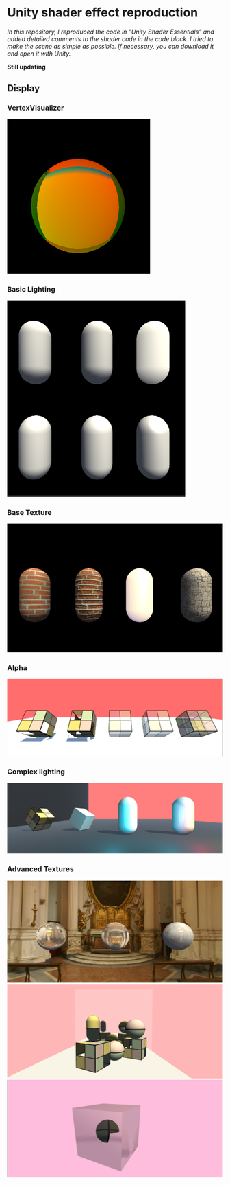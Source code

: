 # Unity shader effect reproduction
*In this repository, I reproduced the code in "Unity Shader Essentials" and added detailed comments to the shader code in the code block. I tried to make the scene as simple as possible. If necessary, you can download it and open it with Unity.*


**Still updating**

## Display

###  VertexVisualizer
![alt text](image.png)

### Basic Lighting
![alt text](image-1.png)

### Base Texture
![alt text](image-2.png)

### Alpha
![alt text](image-3.png)

### Complex lighting
![alt text](image-4.png)

### Advanced Textures
![alt text](image-5.png)
![alt text](image-6.png)
![alt text](image-7.png)